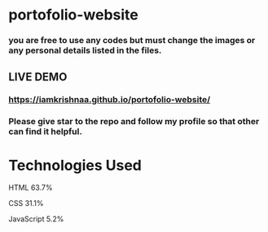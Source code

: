 # portofolio-website
### you are free to use any codes but must change the images or any personal details listed in the files.
## LIVE DEMO
### https://iamkrishnaa.github.io/portofolio-website/

### Please give star to the repo and follow my profile so that other can find it helpful.

# Technologies Used

HTML
63.7%
 
CSS
31.1%
 
JavaScript
5.2%
